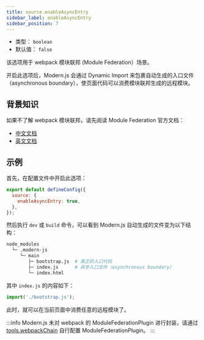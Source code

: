 ```yaml
---
title: source.enableAsyncEntry
sidebar_label: enableAsyncEntry
sidebar_position: 7
---
```


- 类型： `boolean`
- 默认值： `false`

该选项用于 webpack 模块联邦 (Module Federation）场景。

开启此选项后，Modern.js 会通过 Dynamic Import 来包裹自动生成的入口文件（asynchronous boundary），使页面代码可以消费模块联邦生成的远程模块。

## 背景知识

如果不了解 webpack 模块联邦，请先阅读 Module Federation 官方文档：

- [中文文档](https://webpack.docschina.org/concepts/module-federation/)
- [英文文档](https://webpack.js.org/concepts/module-federation)

## 示例

首先，在配置文件中开启此选项：

```js title="modern.config.js"
export default defineConfig({
  source: {
    enableAsyncEntry: true,
  },
});
```

然后执行 `dev` 或 `build` 命令，可以看到 Modern.js 自动生成的文件变为以下结构：

```bash
node_modules
  └─ .modern-js
     └─ main
        ├─ bootstrap.js  # 真正的入口代码
        ├─ index.js      # 异步入口文件（asynchronous boundary）
        └─ index.html
```

其中 `index.js` 的内容如下：

```js
import('./bootstrap.js');
```

此时，就可以在当前页面中消费任意的远程模块了。

:::info
Modern.js 未对 webpack 的 ModuleFederationPlugin 进行封装，请通过 [tools.webpackChain](/docs/apis/app/config/tools/webpack-chain) 自行配置 ModuleFederationPlugin。
:::
